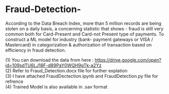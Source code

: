 # Fraud-Detection-

According to the Data Breach Index, more than 5 million records are being stolen on a daily basis, a concerning statistic that shows - fraud is still very common both for Card-Present and Card-not Present type of payments.
To construct a ML model for industry (bank- payment gateways or  VISA / Mastercard) in categorization & authorization of transaction based on efficiency in fraud detection.

(1) You can download the data from here : https://drive.google.com/open?id=109sdTU6LJ18F-d89PaY0WQH9gTk-a2Yz                     
(2) Refer to Fraud_Detection.docx file for further explation                                                      
(3) I have attached FraudDectection.ipynb and FraudDetection.py file for refrence                                                      
(4) Trained Model is also available in .sav format                     

